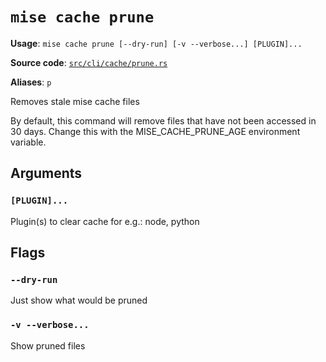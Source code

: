 # `mise cache prune`

**Usage**: `mise cache prune [--dry-run] [-v --verbose...] [PLUGIN]...`

**Source code**: [`src/cli/cache/prune.rs`](https://github.com/jdx/mise/blob/main/src/cli/cache/prune.rs)

**Aliases**: `p`

Removes stale mise cache files

By default, this command will remove files that have not been accessed in 30 days.
Change this with the MISE_CACHE_PRUNE_AGE environment variable.

## Arguments

### `[PLUGIN]...`

Plugin(s) to clear cache for e.g.: node, python

## Flags

### `--dry-run`

Just show what would be pruned

### `-v --verbose...`

Show pruned files
